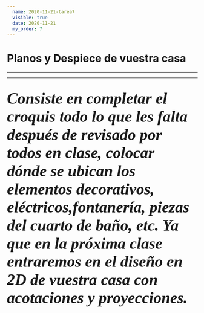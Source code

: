 ```yaml
---
  name: 2020-11-21-tarea7
  visible: true
  date: 2020-11-21 
  my_order: 7
--- 
```


# Planos y Despiece de vuestra casa
---
---
<span style="font-family:Papyrus; font-size:2em;
">
  *Consiste en completar el croquis todo lo que les falta después de revisado por todos en clase, colocar dónde se ubican los elementos decorativos, eléctricos,fontanería, piezas del cuarto de baño, etc. Ya que en la próxima clase entraremos en el **diseño en 2D** de vuestra casa con acotaciones y proyecciones.*</span>
  ---
